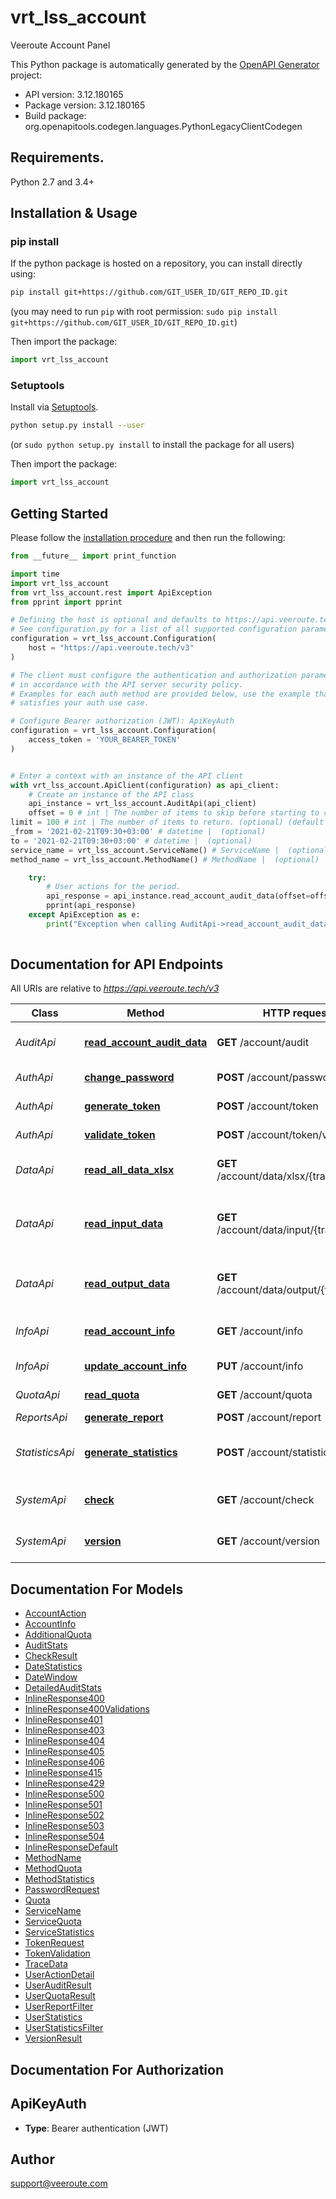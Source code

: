 # vrt_lss_account
Veeroute Account Panel

This Python package is automatically generated by the [OpenAPI Generator](https://openapi-generator.tech) project:

- API version: 3.12.180165
- Package version: 3.12.180165
- Build package: org.openapitools.codegen.languages.PythonLegacyClientCodegen

## Requirements.

Python 2.7 and 3.4+

## Installation & Usage
### pip install

If the python package is hosted on a repository, you can install directly using:

```sh
pip install git+https://github.com/GIT_USER_ID/GIT_REPO_ID.git
```
(you may need to run `pip` with root permission: `sudo pip install git+https://github.com/GIT_USER_ID/GIT_REPO_ID.git`)

Then import the package:
```python
import vrt_lss_account
```

### Setuptools

Install via [Setuptools](http://pypi.python.org/pypi/setuptools).

```sh
python setup.py install --user
```
(or `sudo python setup.py install` to install the package for all users)

Then import the package:
```python
import vrt_lss_account
```

## Getting Started

Please follow the [installation procedure](#installation--usage) and then run the following:

```python
from __future__ import print_function

import time
import vrt_lss_account
from vrt_lss_account.rest import ApiException
from pprint import pprint

# Defining the host is optional and defaults to https://api.veeroute.tech/v3
# See configuration.py for a list of all supported configuration parameters.
configuration = vrt_lss_account.Configuration(
    host = "https://api.veeroute.tech/v3"
)

# The client must configure the authentication and authorization parameters
# in accordance with the API server security policy.
# Examples for each auth method are provided below, use the example that
# satisfies your auth use case.

# Configure Bearer authorization (JWT): ApiKeyAuth
configuration = vrt_lss_account.Configuration(
    access_token = 'YOUR_BEARER_TOKEN'
)


# Enter a context with an instance of the API client
with vrt_lss_account.ApiClient(configuration) as api_client:
    # Create an instance of the API class
    api_instance = vrt_lss_account.AuditApi(api_client)
    offset = 0 # int | The number of items to skip before starting to collect the result set. (optional) (default to 0)
limit = 100 # int | The number of items to return. (optional) (default to 100)
_from = '2021-02-21T09:30+03:00' # datetime |  (optional)
to = '2021-02-21T09:30+03:00' # datetime |  (optional)
service_name = vrt_lss_account.ServiceName() # ServiceName |  (optional)
method_name = vrt_lss_account.MethodName() # MethodName |  (optional)

    try:
        # User actions for the period.
        api_response = api_instance.read_account_audit_data(offset=offset, limit=limit, _from=_from, to=to, service_name=service_name, method_name=method_name)
        pprint(api_response)
    except ApiException as e:
        print("Exception when calling AuditApi->read_account_audit_data: %s\n" % e)
    
```

## Documentation for API Endpoints

All URIs are relative to *https://api.veeroute.tech/v3*

Class | Method | HTTP request | Description
------------ | ------------- | ------------- | -------------
*AuditApi* | [**read_account_audit_data**](docs/AuditApi.md#read_account_audit_data) | **GET** /account/audit | User actions for the period.
*AuthApi* | [**change_password**](docs/AuthApi.md#change_password) | **POST** /account/password | Change password.
*AuthApi* | [**generate_token**](docs/AuthApi.md#generate_token) | **POST** /account/token | Obtaining a token.
*AuthApi* | [**validate_token**](docs/AuthApi.md#validate_token) | **POST** /account/token/validate | Validating a token.
*DataApi* | [**read_all_data_xlsx**](docs/DataApi.md#read_all_data_xlsx) | **GET** /account/data/xlsx/{tracecode} | Getting the data by &#x60;tracecode&#x60;.
*DataApi* | [**read_input_data**](docs/DataApi.md#read_input_data) | **GET** /account/data/input/{tracecode} | Receiving an incoming request by &#x60;tracecode&#x60;.
*DataApi* | [**read_output_data**](docs/DataApi.md#read_output_data) | **GET** /account/data/output/{tracecode} | Getting the report result by &#x60;tracecode&#x60;.
*InfoApi* | [**read_account_info**](docs/InfoApi.md#read_account_info) | **GET** /account/info | Getting a account information.
*InfoApi* | [**update_account_info**](docs/InfoApi.md#update_account_info) | **PUT** /account/info | Account update.
*QuotaApi* | [**read_quota**](docs/QuotaApi.md#read_quota) | **GET** /account/quota | Obtaining the quotas.
*ReportsApi* | [**generate_report**](docs/ReportsApi.md#generate_report) | **POST** /account/report | Reporting.
*StatisticsApi* | [**generate_statistics**](docs/StatisticsApi.md#generate_statistics) | **POST** /account/statistics | User statistics for the period.
*SystemApi* | [**check**](docs/SystemApi.md#check) | **GET** /account/check | Checking the service availability.
*SystemApi* | [**version**](docs/SystemApi.md#version) | **GET** /account/version | Getting the service version.


## Documentation For Models

 - [AccountAction](docs/AccountAction.md)
 - [AccountInfo](docs/AccountInfo.md)
 - [AdditionalQuota](docs/AdditionalQuota.md)
 - [AuditStats](docs/AuditStats.md)
 - [CheckResult](docs/CheckResult.md)
 - [DateStatistics](docs/DateStatistics.md)
 - [DateWindow](docs/DateWindow.md)
 - [DetailedAuditStats](docs/DetailedAuditStats.md)
 - [InlineResponse400](docs/InlineResponse400.md)
 - [InlineResponse400Validations](docs/InlineResponse400Validations.md)
 - [InlineResponse401](docs/InlineResponse401.md)
 - [InlineResponse403](docs/InlineResponse403.md)
 - [InlineResponse404](docs/InlineResponse404.md)
 - [InlineResponse405](docs/InlineResponse405.md)
 - [InlineResponse406](docs/InlineResponse406.md)
 - [InlineResponse415](docs/InlineResponse415.md)
 - [InlineResponse429](docs/InlineResponse429.md)
 - [InlineResponse500](docs/InlineResponse500.md)
 - [InlineResponse501](docs/InlineResponse501.md)
 - [InlineResponse502](docs/InlineResponse502.md)
 - [InlineResponse503](docs/InlineResponse503.md)
 - [InlineResponse504](docs/InlineResponse504.md)
 - [InlineResponseDefault](docs/InlineResponseDefault.md)
 - [MethodName](docs/MethodName.md)
 - [MethodQuota](docs/MethodQuota.md)
 - [MethodStatistics](docs/MethodStatistics.md)
 - [PasswordRequest](docs/PasswordRequest.md)
 - [Quota](docs/Quota.md)
 - [ServiceName](docs/ServiceName.md)
 - [ServiceQuota](docs/ServiceQuota.md)
 - [ServiceStatistics](docs/ServiceStatistics.md)
 - [TokenRequest](docs/TokenRequest.md)
 - [TokenValidation](docs/TokenValidation.md)
 - [TraceData](docs/TraceData.md)
 - [UserActionDetail](docs/UserActionDetail.md)
 - [UserAuditResult](docs/UserAuditResult.md)
 - [UserQuotaResult](docs/UserQuotaResult.md)
 - [UserReportFilter](docs/UserReportFilter.md)
 - [UserStatistics](docs/UserStatistics.md)
 - [UserStatisticsFilter](docs/UserStatisticsFilter.md)
 - [VersionResult](docs/VersionResult.md)


## Documentation For Authorization


## ApiKeyAuth

- **Type**: Bearer authentication (JWT)


## Author

support@veeroute.com


